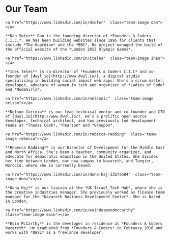 # Our Team

<div class="about-management">

	<a href="https://www.linkedin.com/in/dsofer"  class="team-image dan"></a>

	**Dan Sofer** Dan is the founding director of *Founders & Coders C.I.C.*. He has been building websites since 1995 for clients that include *The Guardian* and the *BBC*. He project managed the build of the official website of the *London 2012 Olympic Games*.

	<a href="https://www.linkedin.com/in/iteles"  class="team-image ines"></a>

	**Ines Teles** is co-director of *Founders & Coders C.I.C* and co-founder of [dwyl.io](http://www.dwyl.io/), a digital studio specialising in building social impact web apps. She’s a scrum master, developer, advocate of women in tech and organiser of *Ladies of Code* and *NodeGirls*.

	<a href="https://www.linkedin.com/in/nelsonic"  class="team-image nelson"></a>

	**Nelson Correia** is our lead technical mentor and co-founder and CTO of [dwyl.io](http://www.dwyl.io/). He’s a prolific open source developer, technical architect, and has previously led development teams at *Thomas Cook*, *Pearson* and *Groupon*.

	<a href="https://www.linkedin.com/in/rebecca-radding"  class="team-image rebecca"></a>

	**Rebecca Radding** is our Director of Development for the Middle East and North Africa. She’s been a teacher, community organizer, and advocate for democratic education in the United States. She divides her time between London, our new campus in Nazareth, and Tangier, Morocco, where she is currently based.

	<a href="https://www.linkedin.com/in/dona-haj-33b7ab84"  class="team-image dona"></a>

	**Dona Haj** is our liaison at the *UK Israel Tech Hub*, where she is the creative industries manager. She previously worked as finance team manager for the *Nazareth Business Development Center*. She is based in London.

	<a href="https://www.linkedin.com/in/eoindesmondmccarthy"  class="team-image eoin"></a>

	**Eoin McCarthy** is the developer in residence at *Founders & Coders Nazareth*. He graduated from *Founders & Coders* in February 2016 and works with *DWYL* as a freelance developer.

</div>

